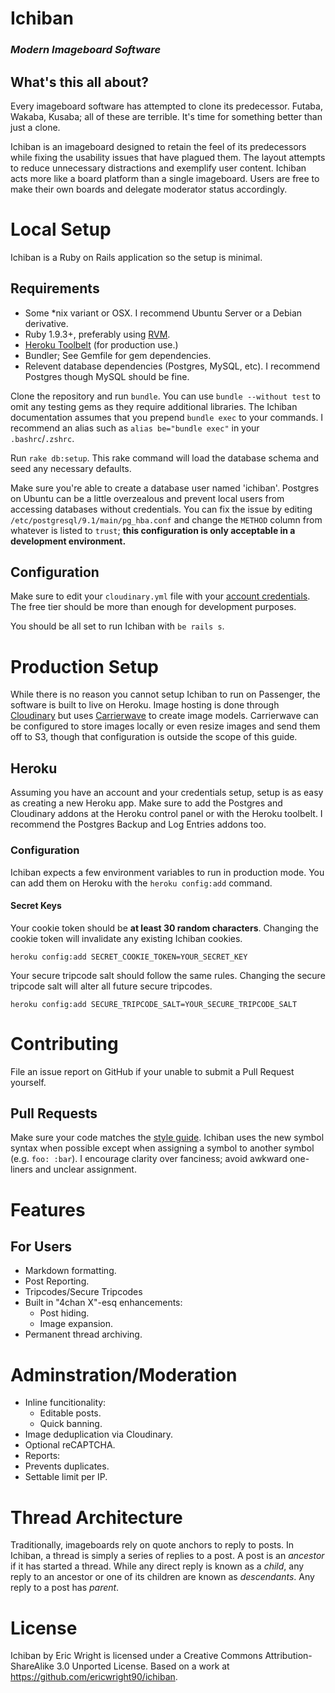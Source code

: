 # Ichiban
### *Modern Imageboard Software*

## What's this all about?
Every imageboard software has attempted to clone its predecessor. Futaba, Wakaba, Kusaba; all of these are terrible. It's time for something better than just a clone.

Ichiban is an imageboard designed to retain the feel of its predecessors while fixing the usability issues that have plagued them. The layout attempts to reduce unnecessary distractions and exemplify user content. Ichiban acts more like a board platform than a single imageboard. Users are free to make their own boards and delegate moderator status accordingly. 

# Local Setup
Ichiban is a Ruby on Rails application so the setup is minimal.
## Requirements
* Some *nix variant or OSX. I recommend Ubuntu Server or a Debian derivative.
* Ruby 1.9.3+, preferably using [RVM](https://rvm.io/).
* [Heroku Toolbelt](https://toolbelt.heroku.com/) (for production use.)
* Bundler; See Gemfile for gem dependencies.
* Relevent database dependencies (Postgres, MySQL, etc). I recommend Postgres though MySQL should be fine.

Clone the repository and run `bundle`. You can use `bundle --without test` to omit any testing gems as they require additional libraries. The Ichiban documentation assumes that you prepend `bundle exec` to your commands. I recommend an alias such as `alias be="bundle exec"` in your `.bashrc`/`.zshrc`.

Run `rake db:setup`. This rake command will load the database schema and seed any necessary defaults.

Make sure you're able to create a database user named 'ichiban'. Postgres on Ubuntu can be a little overzealous and prevent local users from accessing databases without credentials. You can fix the issue by editing `/etc/postgresql/9.1/main/pg_hba.conf` and change the `METHOD` column from whatever is listed to `trust`; **this configuration is only acceptable in a development environment.**

## Configuration
Make sure to edit your `cloudinary.yml` file with your [account credentials](https://cloudinary.com/users/register/free). The free tier should be more than enough for development purposes.

You should be all set to run Ichiban with `be rails s`.

# Production Setup
While there is no reason you cannot setup Ichiban to run on Passenger, the software is built to live on Heroku. Image hosting is done through [Cloudinary](https://github.com/cloudinary/cloudinary_gem) but uses [Carrierwave](https://github.com/jnicklas/carrierwave) to create image models. Carrierwave can be configured to store images locally or even resize images and send them off to S3, though that configuration is outside the scope of this guide.

## Heroku
Assuming you have an account and your credentials setup, setup is as easy as creating a new Heroku app. Make sure to add the Postgres and Cloudinary addons at the Heroku control panel or with the Heroku toolbelt. I recommend the Postgres Backup and Log Entries addons too.

### Configuration
Ichiban expects a few environment variables to run in production mode. You can add them on Heroku with the `heroku config:add` command.
#### Secret Keys
Your cookie token should be **at least 30 random characters**. Changing the cookie token will invalidate any existing Ichiban cookies.

`heroku config:add SECRET_COOKIE_TOKEN=YOUR_SECRET_KEY`

Your secure tripcode salt should follow the same rules. Changing the secure tripcode salt will alter all future secure tripcodes.

`heroku config:add SECURE_TRIPCODE_SALT=YOUR_SECURE_TRIPCODE_SALT`

# Contributing
File an issue report on GitHub if your unable to submit a Pull Request yourself.

## Pull Requests
Make sure your code matches the [style guide](https://github.com/bbatsov/ruby-style-guide).
Ichiban uses the new symbol syntax when possible except when assigning a symbol to another symbol (e.g. `foo: :bar`).
I encourage clarity over fanciness; avoid awkward one-liners and unclear assignment.

# Features

## For Users
* Markdown formatting.
* Post Reporting.
* Tripcodes/Secure Tripcodes
* Built in "4chan X"-esq enhancements:
  * Post hiding.
  * Image expansion.
* Permanent thread archiving.

# Adminstration/Moderation
* Inline funcitionality:
  * Editable posts.
  * Quick banning.
* Image deduplication via Cloudinary.
* Optional reCAPTCHA.
* Reports:
 * Prevents duplicates.
 * Settable limit per IP.

# Thread Architecture
Traditionally, imageboards rely on quote anchors to reply to posts. In Ichiban, a thread is simply a series of replies to a post. A post is an *ancestor* if it has started a thread. While any direct reply is known as a *child*, any reply to an ancestor or one of its children are known as *descendants*. Any reply to a post has *parent*.

# License
Ichiban by Eric Wright is licensed under a Creative Commons Attribution-ShareAlike 3.0 Unported License.
Based on a work at https://github.com/ericwright90/ichiban.